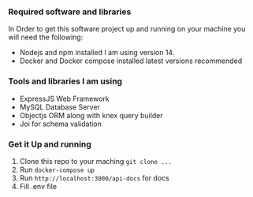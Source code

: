 ### Required software and libraries

In Order to get this software project up and running on your machine you will need the following:
 - Nodejs and npm installed I am using version 14.
 - Docker and Docker compose installed latest versions recommended

### Tools and libraries I am using
 - ExpressJS Web Framework
 - MySQL Database Server
 - Objectjs ORM along with knex query builder
 - Joi for schema validation
 

### Get it Up and running
 1. Clone this repo to your maching `git clone ...`
 2. Run `docker-compose up`
 3. Run `http://localhost:3000/api-docs` for docs
 4. Fill .env file